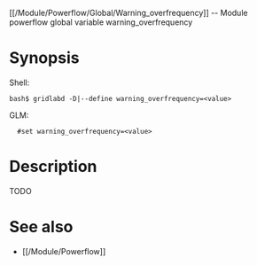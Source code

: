 [[/Module/Powerflow/Global/Warning_overfrequency]] -- Module powerflow global variable warning_overfrequency

# Synopsis

Shell:

~~~
bash$ gridlabd -D|--define warning_overfrequency=<value>
~~~

GLM:

~~~
  #set warning_overfrequency=<value>
~~~

# Description

TODO

# See also

* [[/Module/Powerflow]]
